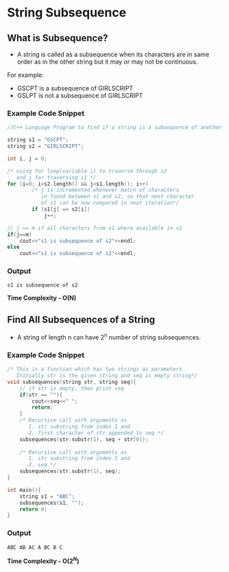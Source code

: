 # String Subsequence

## What is Subsequence?
* A string is called as a subsequence when its characters are in same order as in the other string but it may or may not be continuous.  

For example: 
* GSCPT is a subsequence of GIRLSCRIPT  
* GSLPT is not a subsequence of GIRLSCRIPT

### Example Code Snippet
```C++
//C++ Language Program to find if a string is a subsequence of another string

string s1 = "GSCPT";
string s2 = "GIRLSCRIPT";

int i, j = 0;

/* using for loop(variable i) to traverse through s2 
   and j for traversing s1 */
for (i=0; i<s2.length() && j<s1.length(); i++)
        /* j is incremented whenever match of characters 
           in found between s1 and s2, so that next character 
           of s1 can be now compared in next iteration*/
        if (s1[j] == s2[i])
            j++;

// j == m if all characters from s1 where available in s2
if(j==m)
    cout<<"s1 is subsequence of s2"<<endl;
else 
    cout<<"s1 is subsequence of s2"<<endl;
```  

### Output  
``` 
s1 is subsequence of s2 
```  
**Time Complexity - O(N)**  


## Find All Subsequences of a String
* A string of length n can have 2<sup>n</sup> number of string subsequences.  

### Example Code Snippet 
```C++
/* This is a function which has two strings as parameters
   Initially str is the given string and seq is empty string*/
void subsequences(string str, string seq){
    // if str is empty, then print seq
    if(str == ""){
        cout<<seq<<" ";
        return;
    }
    /* Recursive call with arguments as
       1. str substring from index 1 and
       2. first character of str appended to seq */
    subsequences(str.substr(1), seq + str[0]);
 
    /* Recursive call with arguments as
       1. str substring from index 1 and
       2. seq */
    subsequences(str.substr(1), seq);
}

int main(){
    string s1 = "ABC";
    subsequences(s1, "");
    return 0;
}
```  

### Output
```
ABC AB AC A BC B C
```
**Time Complexity - O(2<sup>N</sup>)**